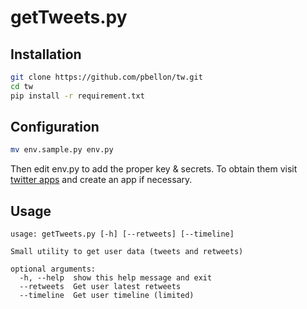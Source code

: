 # getTweets.py
## Installation
```sh
git clone https://github.com/pbellon/tw.git
cd tw
pip install -r requirement.txt
```

## Configuration
```sh
mv env.sample.py env.py
```
Then edit env.py to add the proper key & secrets. To obtain them visit [twitter apps][apps] and create an app if necessary.

[apps]: https://apps.twitter.com/

## Usage
```
usage: getTweets.py [-h] [--retweets] [--timeline]

Small utility to get user data (tweets and retweets)

optional arguments:
  -h, --help  show this help message and exit
  --retweets  Get user latest retweets
  --timeline  Get user timeline (limited)
```
